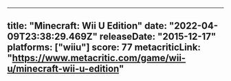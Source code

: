 
---
title: "Minecraft: Wii U Edition"
date: "2022-04-09T23:38:29.469Z"
releaseDate: "2015-12-17"
platforms: ["wiiu"]
score: 77
metacriticLink: "https://www.metacritic.com/game/wii-u/minecraft-wii-u-edition"
---
